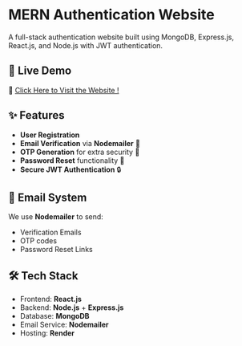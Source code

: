 # MERN Authentication Website

A full-stack authentication website built using MongoDB, Express.js, React.js, and Node.js with JWT authentication.

## 🚀 Live Demo

🔗 [Click Here to Visit the Website !](https://mern-auth-2ufh.onrender.com)


## ✨ Features

- **User Registration**
- **Email Verification** via **Nodemailer** 📧
- **OTP Generation** for extra security 🔑
- **Password Reset** functionality 🔁
- **Secure JWT Authentication** 🔒

## 📩 Email System

We use **Nodemailer** to send:
- Verification Emails
- OTP codes
- Password Reset Links

## 🛠 Tech Stack

- Frontend: **React.js**
- Backend: **Node.js** + **Express.js**
- Database: **MongoDB**
- Email Service: **Nodemailer**
- Hosting: **Render**




